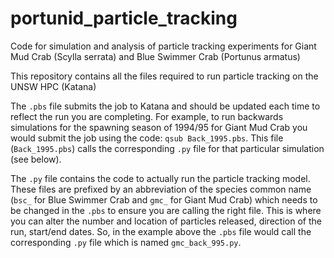 # portunid_particle_tracking
Code for simulation and analysis of particle tracking experiments for Giant Mud Crab (Scylla serrata) and Blue Swimmer Crab (Portunus armatus)

This repository contains all the files required to run particle tracking on the UNSW HPC (Katana)

The ``.pbs`` file submits the job to Katana and should be updated each time to reflect the run you are completing. For example, to run backwards simulations for the spawning season of 1994/95 for Giant Mud Crab you would submit the job using the code: ``qsub Back_1995.pbs``. This file (``Back_1995.pbs``) calls the corresponding ``.py`` file for that particular simulation (see below).

The ``.py`` file contains the code to actually run the particle tracking model. These files are prefixed by an abbreviation of the species common name (``bsc_`` for Blue Swimmer Crab and ``gmc_`` for Giant Mud Crab) which needs to be changed in the ``.pbs`` to ensure you are calling the right file. This is where you can alter the number and location of particles released, direction of the run, start/end dates. So, in the example above the ``.pbs`` file would call the corresponding ``.py`` file which is named ``gmc_back_995.py``.
